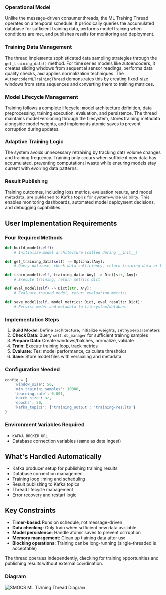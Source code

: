 
### Operational Model
Unlike the message-driven consumer threads, the ML Training Thread operates on a temporal schedule. It periodically queries the accumulated database for sufficient training data, performs model training when conditions are met, and publishes results for monitoring and deployment.

### Training Data Management
The thread implements sophisticated data sampling strategies through the `get_training_data()` method. For time series models like autoencoders, it creates sliding windows from sequential sensor readings, performs data quality checks, and applies normalization techniques. The `AutoencoderMLTrainingThread` demonstrates this by creating fixed-size windows from state sequences and converting them to training matrices.

### Model Lifecycle Management
Training follows a complete lifecycle: model architecture definition, data preprocessing, training execution, evaluation, and persistence. The thread maintains model versioning through the filesystem, stores training metadata alongside model weights, and implements atomic saves to prevent corruption during updates.

### Adaptive Training Logic
The system avoids unnecessary retraining by tracking data volume changes and training frequency. Training only occurs when sufficient new data has accumulated, preventing computational waste while ensuring models stay current with evolving data patterns.

### Result Publishing
Training outcomes, including loss metrics, evaluation results, and model metadata, are published to Kafka topics for system-wide visibility. This enables monitoring dashboards, automated model deployment decisions, and debugging capabilities.

## User Implementation Requirements

### Four Required Methods
```python
def build_model(self):
    # Initialize model architecture (called during __init__)

def get_training_data(self) -> Optional[Any]:
    # Query database, check data sufficiency, return training data or None

def train_model(self, training_data: Any) -> Dict[str, Any]:
    # Execute training, return metrics dict

def eval_model(self) -> Dict[str, Any]:
    # Evaluate trained model, return evaluation metrics

def save_model(self, model_metrics: Dict, eval_results: Dict):
    # Persist model and metadata to filesystem/database
```

### Implementation Steps

1. **Build Model**: Define architecture, initialize weights, set hyperparameters
2. **Check Data**: Query `self.db_manager` for sufficient training samples
3. **Prepare Data**: Create windows/batches, normalize, validate
4. **Train**: Execute training loop, track metrics
5. **Evaluate**: Test model performance, calculate thresholds
6. **Save**: Store model files with versioning and metadata

### Configuration Needed
```python
config = {
    'window_size': 50,
    'min_training_samples': 10000,
    'learning_rate': 0.001,
    'batch_size': 32,
    'epochs': 50,
    'kafka_topics': {'training_output': 'training-results'}
}
```

### Environment Variables Required
- `KAFKA_BROKER_URL`
- Database connection variables (same as data ingest)

## What's Handled Automatically

- Kafka producer setup for publishing training results
- Database connection management
- Training loop timing and scheduling
- Result publishing to Kafka topics
- Thread lifecycle management
- Error recovery and restart logic

## Key Constraints

- **Timer-based**: Runs on schedule, not message-driven
- **Data checking**: Only train when sufficient new data available
- **Model persistence**: Handle atomic saves to prevent corruption
- **Memory management**: Clean up training data after use
- **Blocking operations**: Training can be long-running (single-threaded is acceptable)

The thread operates independently, checking for training opportunities and publishing results without external coordination.

### Diagram

![SMOCS ML Training Thread Diagram](/img/diagrams/mltrainingthread-architecture-diagram.png "SMOCS ML Training Thread Architecture")